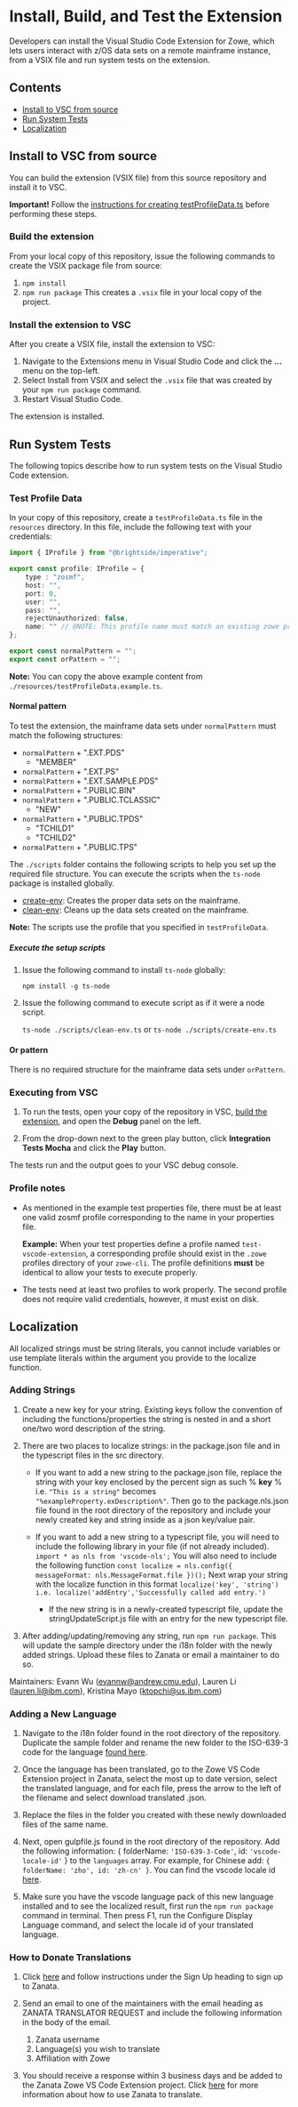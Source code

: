 # Install, Build, and Test the Extension

Developers can install the Visual Studio Code Extension for Zowe, which lets users interact with z/OS data sets on a remote mainframe instance, from a VSIX file and run system tests on the extension.

## Contents

- [Install to VSC from source](#install-to-vsc-from-source)
- [Run System Tests](#run-system-tests)
- [Localization](#localization)

## Install to VSC from source

You can build the extension (VSIX file) from this source repository and install it to VSC.  

**Important!** Follow the [instructions  for creating testProfileData.ts](#run-system-tests) before performing these steps.

### Build the extension

From your local copy of this repository, issue the following commands to create the VSIX package file from source:

1. `npm install`
2. `npm run package`
   This creates a `.vsix` file in your local copy of the project.

### Install the extension to VSC

After you create a VSIX file, install the extension to VSC:

1. Navigate to the Extensions menu in Visual Studio Code and click the **...** menu on the top-left.
2. Select Install from VSIX and select the `.vsix` file that was created by your `npm run package` command.
3. Restart Visual Studio Code.

The extension is installed.

## Run System Tests

The following topics describe how to run system tests on the Visual Studio Code extension.

### Test Profile Data

In your copy of this repository, create a `testProfileData.ts` file in the `resources` directory. In this file, include the following text with your credentials:

```typescript
import { IProfile } from "@brightside/imperative";

export const profile: IProfile = {
    type : "zosmf",
    host: "",
    port: 0,
    user: "",
    pass: "",
    rejectUnauthorized: false,
    name: "" // @NOTE: This profile name must match an existing zowe profile in the ~/.zowe/profiles/zosmf folder
};

export const normalPattern = "";
export const orPattern = "";
```

**Note:** You can copy the above example content from `./resources/testProfileData.example.ts`.

#### Normal pattern

To test the extension, the mainframe data sets under `normalPattern` must match the following structures:

- `normalPattern` + ".EXT.PDS"
  - "MEMBER"
- `normalPattern` + ".EXT.PS"
- `normalPattern` + ".EXT.SAMPLE.PDS"
- `normalPattern` + ".PUBLIC.BIN"
- `normalPattern` + ".PUBLIC.TCLASSIC"
  - "NEW"
- `normalPattern` + ".PUBLIC.TPDS"
  - "TCHILD1"
  - "TCHILD2"
- `normalPattern` + ".PUBLIC.TPS"

The `./scripts` folder contains the following scripts to help you set up the required file structure. You can execute the scripts when the `ts-node` package is installed globally.

- [create-env](/scripts/create-env.ts): Creates the proper data sets on the mainframe.
- [clean-env](/scripts/clean-env.ts): Cleans up the data sets created on the mainframe.

**Note:** The scripts use the profile that you specified in `testProfileData`.

##### Execute the setup scripts

1. Issue the following command to install `ts-node` globally:

    `npm install -g ts-node`

2. Issue the following command to execute script as if it were a node script.

    `ts-node ./scripts/clean-env.ts` or `ts-node ./scripts/create-env.ts`

#### Or pattern

There is no required structure for the mainframe data sets under `orPattern`.

### Executing from VSC

1. To run the tests, open your copy of the repository in VSC, [build the extension](#build-the-extension), and open the **Debug** panel on the left.

2. From the drop-down next to the green play button, click **Integration Tests Mocha** and click the **Play** button.

  The tests run and the output goes to your VSC debug console.

### Profile notes

- As mentioned in the example test properties file, there must be at least one valid zosmf profile corresponding to the name in your properties file.

  **Example:** When your test properties define a profile named `test-vscode-extension`, a corresponding profile should exist in the `.zowe` profiles directory of your `zowe-cli`. The profile definitions **must** be identical to allow your tests to execute properly.
- The tests need at least two profiles to work properly. The second profile does not require valid credentials, however, it must exist on disk.

## Localization

All localized strings must be string literals, you cannot include variables or use template literals within the argument you provide to the localize function.

### Adding Strings

1. Create a new key for your string. Existing keys follow the convention of including the functions/properties the string is nested in and a short one/two word description of the string.

2. There are two places to localize strings: in the package.json file and in the typescript files in the src directory.
    - If you want to add a new string to the package.json file, replace the string with your key enclosed by the percent sign as such \% __key__ \% i.e. `"This is a string"` becomes `"%exampleProperty.exDescription%"`. Then go to the package.nls.json file found in the root directory of the repository and include your newly created key and string inside as a json key/value pair.

    - If you want to add a new string to a typescript file, you will need to include the following library in your file (if not already included). `import * as nls from 'vscode-nls';` You will also need to include the following function `const localize = nls.config({ messageFormat: nls.MessageFormat.file })();` Next wrap your string with the localize function in this format `localize('key', 'string') i.e. localize('addEntry','Successfully called add entry.')`
        - If the new string is in a newly-created typescript file, update the stringUpdateScript.js file with an entry for the new typescript file.

3. After adding/updating/removing any string, run `npm run package`. This will update the sample directory under the i18n folder with the newly added strings. Upload these files to Zanata or email a maintainer to do so.

Maintainers: Evann Wu (evannw@andrew.cmu.edu), Lauren Li (lauren.li@ibm.com), Kristina Mayo (ktopchi@us.ibm.com)

### Adding a New Language

1. Navigate to the i18n folder found in the root directory of the repository. Duplicate the sample folder and rename the new folder to the ISO-639-3 code for the language [found here](https://en.wikipedia.org/wiki/Wikipedia:WikiProject_Languages/List_of_ISO_639-3_language_codes_(2019)).

2. Once the language has been translated, go to the Zowe VS Code Extension project in Zanata, select the most up to date version, select the translated language, and for each file, press the arrow to the left of the filename and select download translated .json.

3. Replace the files in the folder you created with these newly downloaded files of the same name.

4. Next, open gulpfile.js found in the root directory of the repository. Add the following information: { folderName: `'ISO-639-3-Code'`, id: `'vscode-locale-id'` } to the `languages` array. For example, for Chinese add: `{ folderName: 'zho', id: 'zh-cn' }`. You can find the vscode locale id [here](https://code.visualstudio.com/docs/getstarted/locales).

5. Make sure you have the vscode language pack of this new language installed and to see the localized result, first run the `npm run package` command in terminal. Then press F1, run the Configure Display Language command, and select the locale id of your translated language.

### How to Donate Translations

1. Click [here](https://translate.zanata.org/?dswid=8786) and follow instructions under the Sign Up heading to sign up to Zanata.

2. Send an email to one of the maintainers with the email heading as ZANATA TRANSLATOR REQUEST and include the following information in the body of the email.
    1. Zanata username
    2. Language(s) you wish to translate
    3. Affiliation with Zowe

3. You should receive a response within 3 business days and be added to the Zanata Zowe VS Code Extension project. Click [here](http://docs.zanata.org/en/release/user-guide/translator-guide/) for more information about how to use Zanata to translate.

